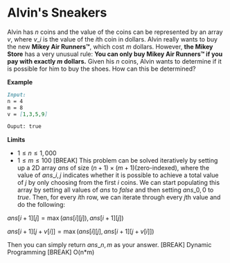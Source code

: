# Alvin's Sneakers
Alvin has $n$ coins and the value of the coins can be represented by an array $v$, where $v\_i$ is the value of the $i$th coin in dollars. Alvin really wants to buy the new **Mikey Air Runners™**, which cost $m$ dollars. However, **the Mikey Store** has a very unusual rule: **You can only buy Mikey Air Runners™ if you pay with exactly $m$ dollars.** Given his $n$ coins, Alvin wants to determine if it is possible for him to buy the shoes. How can this be determined?

**Example**
```md
Input:
n = 4
m = 8
v = [1,3,5,9]

Ouput: true
```

**Limits**
 - $1 \le n \le 1,000$
 - $1 \le m \le 100$
[BREAK]
This problem can be solved iteratively by setting up a 2D array $ans$ of size $(n+1) \times (m+1)$(zero-indexed), where the value of $ans\_{i,j}$ indicates whether it is possible to achieve a total value of $j$ by only choosing from the first $i$ coins. We can start populating this array by setting all values of $ans$ to $false$ and then setting $ans\_{0,0}$ to $true$. Then, for every $i$th row, we can iterate through every $j$th value and do the following:

$ans[i+1][j] = \max(ans[i][j]), ans[i+1][j])$

$ans[i+1][j + v[i]] = \max(ans[i][j], ans[i+1][j + v[i]])$

Then you can simply return $ans\_{n,m}$ as your answer.
[BREAK]
Dynamic Programming
[BREAK]
O(n*m)